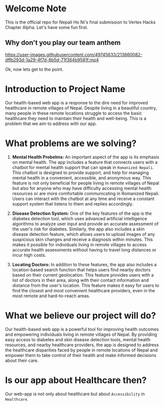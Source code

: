 # Welcome Note

This is the official repo for Nepali Ho Ni's final submission to Vertex Hacks Chapter Alpha. Let's have some fun first. 
## Why don't you play our team anthem

https://user-images.githubusercontent.com/49745633/213660082-dffb293d-1a29-4f7d-8b5d-71f364b9581f.mp4

Ok, now lets get to the point.

# Introduction to Project Name
Our health-based web app is a response to the dire need for improved healthcare in remote villages of Nepal. Despite living in a beautiful country, many people in these remote locations struggle to access the basic healthcare they need to maintain their health and well-being. This is a problem that we aim to address with our app.


# What problems are we solving?

1. <b>Mental Health Probelms: </b>
An important aspect of the app is its emphasis on mental health. The app includes a feature that connects users with a chatbot for mental health support that can speak in `Romanized Nepali`. This chatbot is designed to provide support, and help for managing mental health in a convenient, accessible, and anonymous way. This feature is not only beneficial for people living in remote villages of Nepal but also for anyone who may have difficulty accessing mental health resources or are more comfortable communicating in Romanized Nepali. Users can interact with the chatbot at any time and receive a constant support system that listens to them and replies accordingly.

2. <b>Disease Detection System:</b>
 One of the key features of the app is the diabetes detection tool, which uses advanced artificial intelligence algorithms to analyze user input and provide an accurate assessment of the user's risk for diabetes. Similarly, the app also includes a skin disease detection feature, which allows users to upload images of any suspicious skin changes and receive a diagnosis within minutes. This makes it possible for individuals living in remote villages to access accurate health assessments without having to travel long distances or incur high costs.


3. <b>Locating Doctors: </b>
In addition to these features, the app also includes a location-based search function that helps users find nearby doctors based on their current geolocation. This feature provides users with a list of doctors in their area, along with their contact information and distance from the user's location. This feature makes it easy for users to find the closest and most convenient healthcare providers, even in the most remote and hard-to-reach areas.

# What we believe our project will do?
Our health-based web app is a powerful tool for improving health outcomes and empowering individuals living in remote villages of Nepal. By providing easy access to diabetes and skin disease detection tools, mental health resources, and nearby healthcare providers, the app is designed to address the healthcare disparities faced by people in remote locations of Nepal and empower them to take control of their health and make informed decisions about their care.

# Is our app about Healthcare then?
Our web-app is not only about healthcare but about `Accessibility` in `Healthcare`.